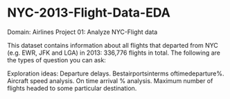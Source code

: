 # NYC-2013-Flight-Data-EDA

Domain: Airlines
Project 01: Analyze NYC-Flight data

This dataset contains information about all flights that departed from NYC (e.g.
EWR, JFK and LGA) in 2013: 336,776 flights in total. The following are the types of
question you can ask:

Exploration ideas:
Departure delays.
Bestairportsinterms oftimedeparture%.
Aircraft speed analysis.
On time arrival % analysis.
Maximum number of flights headed to some particular destination.

